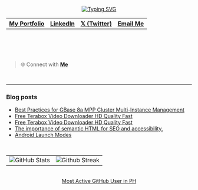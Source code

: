 
<header align="left">
  
[![Typing SVG](https://readme-typing-svg.demolab.com?font=Poppins&size=28&duration=3000&pause=500&color=F7F7F7&random=false&width=535&lines=Welcome+to+my+GitHub+Profile!+%F0%9F%91%8B;Front-End+VueJS+Developer+%F0%9F%92%BB%F0%9F%91%BB;Let's+Connect!+%F0%9F%98%83%F0%9F%9A%80)](https://git.io/typing-svg)

<table>
  <tr>
    <th>
      <a href="https://www.jfmartinz.dev/" />  My Portfolio  
    </th> 
    <th>
      <a href="https://www.linkedin.com/in/jfmartinz/" />   LinkedIn
    </th>
         <th>
      <a href="https://twitter.com/jfmartinz" />   𝕏 (Twitter)
    </th>
         <th>
      <a href="mailto:se.josephmartin@gmail.com" />   Email Me
    </th>
  </tr>
  
</table>
</section>
</header>  
<section>  
  
<br>


<!-- Hello! 👋🏻

I am Joseph Martin, currently an undergraduate Computer Science student at the [University of Nueva Caceres](https://unc.edu.ph/).
My interest lies in front-end development.

I actively participate in and contribute to OPEN-SOURCE and [HACKATHONS](https://mlh.io/). This helps me stay updated in the field, 
build my online presence, make friends, and build my skills and knowledge while having fun.
 -->


> 🌐 Connect with  [**Me**](https://linktr.ee/jfmartinz)
<br>
  <!--<section>
    <a  href="https://skillicons.dev" title="Visit https://skillicons.dev for more information">
          <img src="https://skillicons.dev/icons?i=html,css,javascript,typescript,tailwindcss,vuejs,pinia,firebase,vitest,figma" />
    </a> 
  </section>
</section>-->


---
### Blog posts
<!-- BLOG-POST-LIST:START -->
- [Best Practices for GBase 8a MPP Cluster Multi-Instance Management](https://dev.to/congcong/best-practices-for-gbase-8a-mpp-cluster-multi-instance-management-52id)
- [Free Terabox Video Downloader HD Quality Fast](https://dev.to/banmyaccount/free-terabox-video-downloader-hd-quality-fast-39gk)
- [Free Terabox Video Downloader HD Quality Fast](https://dev.to/banmyaccount/free-terabox-video-downloader-hd-quality-fast-2fl9)
- [The importance of semantic HTML for SEO and accessibility.](https://dev.to/elijah_mengo_927f1447d4c8/the-importance-of-semantic-html-for-seo-and-accessibility-197n)
- [Android Launch Modes](https://dev.to/dilip_chandar_58fce2b3b7b/android-launch-modes-2pjh)
<!-- BLOG-POST-LIST:END -->


<br>

<table>
<tr>
  <td>
    <img src="https://github-readme-stats.vercel.app/api?username=jfmartinz&show_icons=true&theme=tokyonight&hide_border=true&include_all_commits=false&count_private=false" alt="GitHub Stats" title="Github Stats"/>  

  </td>
  <td>
      <img src="https://github-readme-streak-stats.herokuapp.com/?user=jfmartinz&theme=tokyonight&hide_border=true" alt="Github Streak" title="Github Streak"/> 
  </td>
</tr>
</table>
</section>

<br>
<!-- Visit https://committers.top/ to learn more about this -->
<div align="center">
<a  href="https://committers.top/philippines_public#jfmartinz" title="Visit https://committers.top/ to learn more about this">
      Most Active GitHub User in PH
</a>
  </div>
